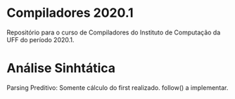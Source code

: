 # Compiladores 2020.1
Repositório para o curso de Compiladores do Instituto de Computação da UFF do período 2020.1.

# Análise Sinhtática
Parsing Preditivo: Somente cálculo do first realizado. follow() a implementar.
